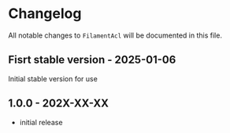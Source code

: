 # Changelog

All notable changes to `FilamentAcl` will be documented in this file.

## Fisrt stable version - 2025-01-06

Initial stable version for use

## 1.0.0 - 202X-XX-XX

- initial release
